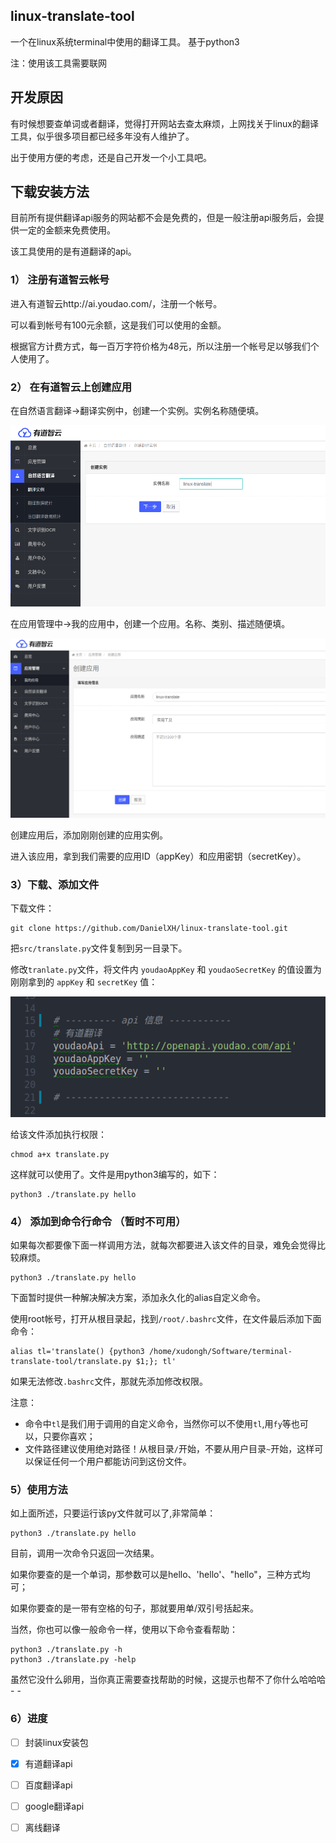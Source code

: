 ## linux-translate-tool
一个在linux系统terminal中使用的翻译工具。
基于python3

注：使用该工具需要联网

## 开发原因
有时候想要查单词或者翻译，觉得打开网站去查太麻烦，上网找关于linux的翻译工具，似乎很多项目都已经多年没有人维护了。

出于使用方便的考虑，还是自己开发一个小工具吧。

## 下载安装方法
目前所有提供翻译api服务的网站都不会是免费的，但是一般注册api服务后，会提供一定的金额来免费使用。

该工具使用的是有道翻译的api。

### 1） 注册有道智云帐号
进入有道智云http://ai.youdao.com/，注册一个帐号。

可以看到帐号有100元余额，这是我们可以使用的金额。

根据官方计费方式，每一百万字符价格为48元，所以注册一个帐号足以够我们个人使用了。

### 2） 在有道智云上创建应用
在自然语言翻译->翻译实例中，创建一个实例。实例名称随便填。

![](https://raw.githubusercontent.com/DanielXH/linux-translate-tool/master/src/images/linux-translate-tool-img2.png)

在应用管理中->我的应用中，创建一个应用。名称、类别、描述随便填。

![](https://raw.githubusercontent.com/DanielXH/linux-translate-tool/master/src/images/linux-translate-tool-img1.png)

创建应用后，添加刚刚创建的应用实例。

进入该应用，拿到我们需要的应用ID（appKey）和应用密钥（secretKey）。

### 3）下载、添加文件
下载文件：
```
git clone https://github.com/DanielXH/linux-translate-tool.git
```

把`src/translate.py`文件复制到另一目录下。

修改`tranlate.py`文件，将文件内 `youdaoAppKey` 和 `youdaoSecretKey` 的值设置为刚刚拿到的 `appKey` 和 `secretKey` 值：

![](https://raw.githubusercontent.com/DanielXH/linux-translate-tool/master/src/images/linux-translate-tool-img3.png)


给该文件添加执行权限：
```
chmod a+x translate.py
```

这样就可以使用了。文件是用python3编写的，如下：
```
python3 ./translate.py hello
```


### 4） 添加到命令行命令 **（暂时不可用）**
如果每次都要像下面一样调用方法，就每次都要进入该文件的目录，难免会觉得比较麻烦。
```
python3 ./translate.py hello
```

下面暂时提供一种解决解决方案，添加永久化的alias自定义命令。

使用root帐号，打开从根目录起，找到`/root/.bashrc`文件，在文件最后添加下面命令：
```
alias tl='translate() {python3 /home/xudongh/Software/terminal-translate-tool/translate.py $1;}; tl'
```
如果无法修改`.bashrc`文件，那就先添加修改权限。

注意：

- 命令中`tl`是我们用于调用的自定义命令，当然你可以不使用`tl`,用`fy`等也可以，只要你喜欢；
- 文件路径建议使用绝对路径！从根目录`/`开始，不要从用户目录`~`开始，这样可以保证任何一个用户都能访问到这份文件。


### 5）使用方法
如上面所述，只要运行该py文件就可以了,非常简单：
```
python3 ./translate.py hello
```
目前，调用一次命令只返回一次结果。

如果你要查的是一个单词，那参数可以是hello、'hello'、"hello"，三种方式均可；

如果你要查的是一带有空格的句子，那就要用单/双引号括起来。


当然，你也可以像一般命令一样，使用以下命令查看帮助：
```
python3 ./translate.py -h
python3 ./translate.py -help
```
虽然它没什么卵用，当你真正需要查找帮助的时候，这提示也帮不了你什么哈哈哈 - -


### 6）进度

- [ ] 封装linux安装包
- [x] 有道翻译api
- [ ] 百度翻译api
- [ ] google翻译api
- [ ] 离线翻译


